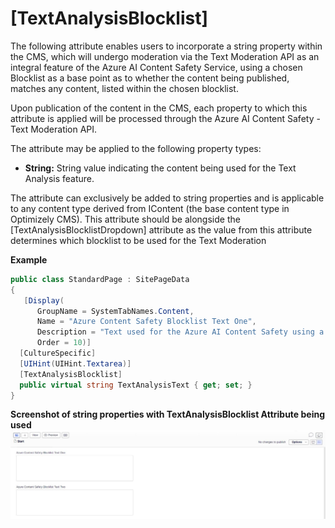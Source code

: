 # [TextAnalysisBlocklist]

The following attribute enables users to incorporate a string property within the CMS, which will undergo moderation via the Text Moderation API as an integral feature of the Azure AI Content Safety Service, using a chosen Blocklist as a base point as to whether the content being published, matches any content, listed within the chosen blocklist. 

Upon publication of the content in the CMS, each property to which this attribute is applied will be processed through the Azure AI Content Safety - Text Moderation API.

The attribute may be applied to the following property types:

- **String:** String value indicating the content being used for the Text Analysis feature.

The attribute can exclusively be added to string properties and is applicable to any content type derived from IContent (the base content type in Optimizely CMS).
This attribute should be alongside the [TextAnalysisBlocklistDropdown] attribute as the value from this attribute determines which blocklist to be used for the Text Moderation

**Example**
``` C#
public class StandardPage : SitePageData
{
   [Display(
      GroupName = SystemTabNames.Content,
      Name = "Azure Content Safety Blocklist Text One",
      Description = "Text used for the Azure AI Content Safety using a Blocklist",
      Order = 10)]
  [CultureSpecific]
  [UIHint(UIHint.Textarea)]
  [TextAnalysisBlocklist]
  public virtual string TextAnalysisText { get; set; }
}
```

**Screenshot of string properties with TextAnalysisBlocklist Attribute being used**
![TextAnalysisBlocklist](/docs/Features/Images/TextAnalysisBlocklist.JPG)
